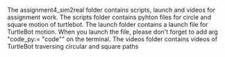 The assignment4_sim2real folder contains scripts, launch and videos for assignment work. The scripts folder contains pyhton files for circle and square motion of turtlebot.
The launch folder contains a launch file for TurtleBot motion. When you launch the file, please don't forget to add arg "code_py:= "code"" on the terminal. The videos folder contains videos of TurtleBot traversing circular and square paths
